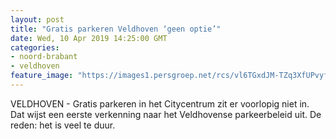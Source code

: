 ```yaml
---
layout: post
title: "Gratis parkeren Veldhoven ‘geen optie’"
date: Wed, 10 Apr 2019 14:25:00 GMT
categories: 
- noord-brabant 
- veldhoven 
feature_image: "https://images1.persgroep.net/rcs/vl6TGxdJM-TZq3XfUPvyfNWEles/diocontent/100836630/_fitwidth/400/?appId=21791a8992982cd8da851550a453bd7f&quality=0.7"
---
```


VELDHOVEN - Gratis parkeren in het Citycentrum zit er voorlopig niet in. Dat wijst een eerste verkenning naar het Veldhovense parkeerbeleid uit. De reden: het is veel te duur.
